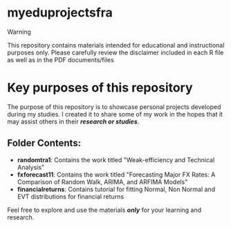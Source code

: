 # myeduprojectsfra

> [!WARNING]
> This repository contains materials intended for educational and instructional purposes only.
> Please carefully review the disclaimer included in each R file as well as in the PDF documents/files


# Key purposes of this repository 
The purpose of this repository is to showcase personal projects developed during my studies. I created it to share some of my work in the hopes that it may assist others in their ***research or studies***.

## Folder Contents:

- **randomtra1**: Contains the work titled "Weak-efficiency and Technical Analysis"
- **fxforecast11**: Contains the work titled "Forecasting Major FX Rates: A Comparison of Random Walk, ARIMA, and ARFIMA Models"
- **financialreturns**: Contains tutorial for fitting Normal, Non Normal and EVT distributions for financial returns

Feel free to explore and use the materials ***only*** for your learning and research.

